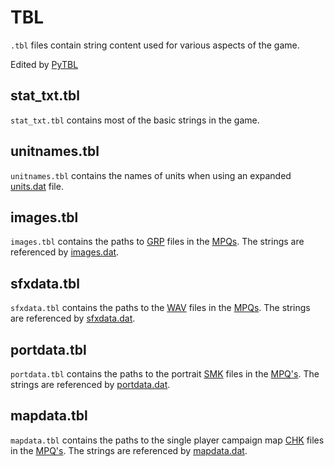 # TBL
`.tbl` files contain string content used for various aspects of the game.

Edited by [PyTBL](/Help/Programs/PyTBL.md)

## stat_txt.tbl
`stat_txt.tbl` contains most of the basic strings in the game.

## unitnames.tbl
`unitnames.tbl` contains the names of units when using an expanded [units.dat](/Help/Files/DAT/units.dat.md) file.

## images.tbl
`images.tbl` contains the paths to [GRP](/Help/Files/GRP.md) files in the [MPQs](/Help/Files/MPQ.md). The strings are referenced by [images.dat](/Help/Files/DAT/images.dat.md).

## sfxdata.tbl
`sfxdata.tbl` contains the paths to the [WAV](/Help/Files/WAV.md) files in the [MPQs](/Help/Files/MPQ.md). The strings are referenced by [sfxdata.dat](/Help/Files/DAT/sfxdata.dat.md).

## portdata.tbl
`portdata.tbl` contains the paths to the portrait [SMK](/Help/Files/SMK.md) files in the [MPQ's](/Help/Files/MPQ.md). The strings are referenced by [portdata.dat](/Help/Files/DAT/portdata.dat.md).

## mapdata.tbl
`mapdata.tbl` contains the paths to the single player campaign map [CHK](/Help/Files/Maps.md#scenariochk) files in the [MPQ's](/Help/Files/MPQ.md). The strings are referenced by [mapdata.dat](/Help/Files/DAT/mapdata.dat.md).

